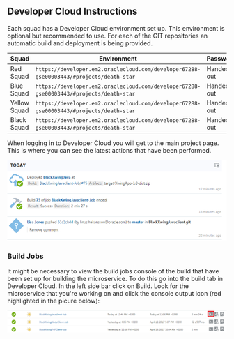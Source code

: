 ## Developer Cloud Instructions ##

Each squad has a Developer Cloud environment set up. This environment is optional but recommended to use. For each of the GIT repositories an automatic build and deployment is being provided.

| Squad | Environment | Password |
| ------------- |-------------| -----|
| Red Squad | ``` https://developer.em2.oraclecloud.com/developer67288-gse00003443/#projects/death-star ``` | Handed out |
| Blue Squad | ``` https://developer.em2.oraclecloud.com/developer67288-gse00003443/#projects/death-star ``` | Handed out |
| Yellow Squad | ``` https://developer.em2.oraclecloud.com/developer67288-gse00003443/#projects/death-star ``` | Handed out |
| Black Squad | ``` https://developer.em2.oraclecloud.com/developer67288-gse00003443/#projects/death-star ``` | Handed out |

When logging in to Developer Cloud you will get to the main project page. This is where you can see the latest actions that have been performed.

![latestActionsDevCS](deployment/devcsproject.png)

### Build Jobs ###

It might be necessary to view the build jobs console of the build that have been set up for building the microservice. To do this go into the build tab in Developer Cloud. In the left side bar click on Build. Look for the microservice that you're working on and click the console output icon (red highlighted in the picure below):

![buildJobs](deployment/buildjobs.PNG)


